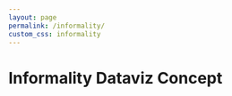 ```yaml
---
layout: page
permalink: /informality/
custom_css: informality
---
```

# Informality Dataviz Concept



<!-- scripts for D3, D3-tip, and the visualizations -->
<script src="https://cdnjs.cloudflare.com/ajax/libs/d3/4.4.1/d3.min.js"></script>
<script src="{{ site.baseurl }}/informality/js/d3-tip.js"></script>
<script src="{{ site.baseurl }}/informality/js/scripts.js"></script>
